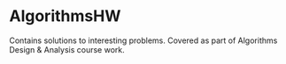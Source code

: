 # AlgorithmsHW
Contains solutions to interesting problems. Covered as part of Algorithms Design &amp; Analysis course work.
